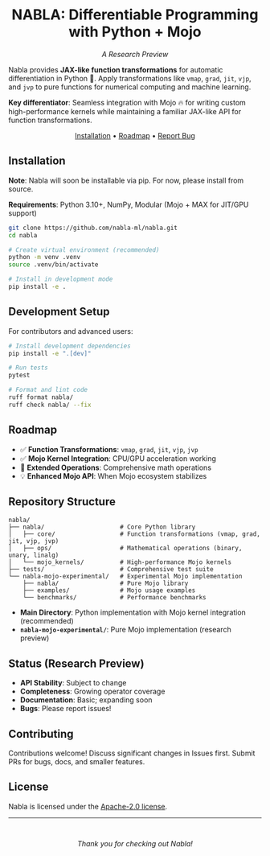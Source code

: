 <h1 align="center">NABLA: Differentiable Programming with Python + Mojo</h1>

<p align="center"><em>A Research Preview</em></p>

Nabla provides **JAX-like function transformations** for automatic differentiation in Python 🐍. Apply transformations like `vmap`, `grad`, `jit`, `vjp`, and `jvp` to pure functions for numerical computing and machine learning.

**Key differentiator**: Seamless integration with Mojo 🔥 for writing custom high-performance kernels while maintaining a familiar JAX-like API for function transformations.

<p align="center">
  <a href="#installation">Installation</a> •
  <a href="#roadmap">Roadmap</a> •
  <a href="https://github.com/nabla-ml/nabla/issues">Report Bug</a>
</p>

## Installation

**Note**: Nabla will soon be installable via pip. For now, please install from source.

**Requirements**: Python 3.10+, NumPy, Modular (Mojo + MAX for JIT/GPU support)

```bash
git clone https://github.com/nabla-ml/nabla.git
cd nabla

# Create virtual environment (recommended)
python -m venv .venv
source .venv/bin/activate

# Install in development mode
pip install -e .
```

## Development Setup

For contributors and advanced users:

```bash
# Install development dependencies
pip install -e ".[dev]"

# Run tests
pytest

# Format and lint code
ruff format nabla/
ruff check nabla/ --fix
```

## Roadmap

- ✅ **Function Transformations**: `vmap`, `grad`, `jit`, `vjp`, `jvp`
- ✅ **Mojo Kernel Integration**: CPU/GPU acceleration working
- 👷 **Extended Operations**: Comprehensive math operations
- 💡 **Enhanced Mojo API**: When Mojo ecosystem stabilizes

## Repository Structure

```
nabla/
├── nabla/                     # Core Python library
│   ├── core/                  # Function transformations (vmap, grad, jit, vjp, jvp)
│   ├── ops/                   # Mathematical operations (binary, unary, linalg)
│   └── mojo_kernels/          # High-performance Mojo kernels
├── tests/                     # Comprehensive test suite
└── nabla-mojo-experimental/   # Experimental Mojo implementation
    ├── nabla/                 # Pure Mojo library
    ├── examples/              # Mojo usage examples
    └── benchmarks/            # Performance benchmarks
```

- **Main Directory**: Python implementation with Mojo kernel integration (recommended)
- **`nabla-mojo-experimental/`**: Pure Mojo implementation (research preview)

## Status (Research Preview)

- **API Stability**: Subject to change
- **Completeness**: Growing operator coverage  
- **Documentation**: Basic; expanding soon
- **Bugs**: Please report issues!

## Contributing

Contributions welcome! Discuss significant changes in Issues first. Submit PRs for bugs, docs, and smaller features.

## License

Nabla is licensed under the [Apache-2.0 license](https://github.com/nabla-ml/nabla/blob/main/LICENSE).

---

<p align="center" style="margin-top: 3em; margin-bottom: 2em;"><em>Thank you for checking out Nabla!</em></p>

